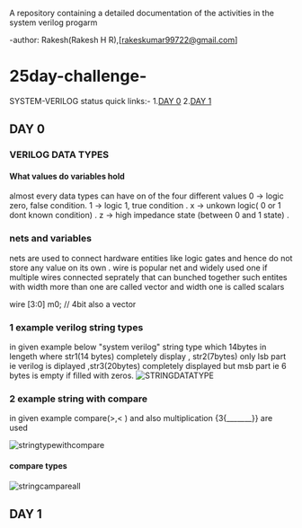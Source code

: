 A repository containing a detailed documentation of the activities in the system verilog progarm 

-author: Rakesh(Rakesh H R),[rakeskumar99722@gmail.com]

# 25day-challenge-
SYSTEM-VERILOG status quick links:-
1.[DAY 0](https://github.com/rockymoo/25day-challenge-#day-0)
2.[DAY 1](https://github.com/rockymoo/25day-challenge-/blob/main/README.md#day-1)


## DAY 0
 ### VERILOG DATA TYPES 
#### What values do variables hold 
almost every data types can have on of the four different values 
0 -> logic zero, false condition.
1 -> logic 1, true condition .
x -> unkown logic( 0 or 1 dont known condition) .
z -> high impedance state (between 0 and 1 state) .



### nets and variables
nets are used to connect hardware entities like logic gates and hence do not store any value on its own .
wire is popular net and widely used one 
if multiple wires connected seprately that can bunched together 
such entites with width more than one are called vector and width one is called scalars 



wire [3:0] m0; // 4bit also a vector 




### 1 example  verilog string types
in given example below "system verilog" string type which 14bytes in lengeth where str1(14 bytes) completely display , str2(7bytes) only lsb part ie verilog is diplayed ,str3(20bytes)
completely displayed but msb part ie 6 bytes is empty if filled with zeros.
![STRINGDATATYPE](https://github.com/rockymoo/25day-challenge-/assets/126293037/1b321428-9ebb-4d1d-af8c-9f3d7b397909)



### 2 example string with compare 

in given example compare(>,< ) and also multiplication {3{_______}} are used 

![stringtypewithcompare](https://github.com/rockymoo/25day-challenge-/assets/126293037/cdf0d0b5-082b-4a15-86e6-b17a1cffdcc3)

#### compare types

![stringcampareall](https://github.com/rockymoo/25day-challenge-/assets/126293037/fffebd44-e7ef-4cc2-875e-2a66fa227750)


## DAY 1
